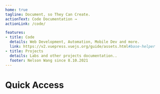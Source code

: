 ```yaml
---
home: true
tagline: Document, so They Can Create.
actionText: Code Documentation →
actionLink: /code/

features:
- title: Code
  details: Web Development, Automation, Mobile Dev and more.
  link: https://v2.vuepress.vuejs.org/guide/assets.html#base-helper 
- title: Projects
  details: Labs and other projects documentation..
  footer: Nelson Wang since 8.10.2021
---
```



# Quick Access

<TagList />
